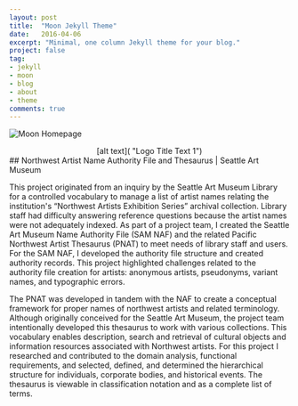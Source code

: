 ```yaml
---
layout: post
title:  "Moon Jekyll Theme"
date:   2016-04-06
excerpt: "Minimal, one column Jekyll theme for your blog."
project: false
tag:
- jekyll 
- moon
- blog
- about
- theme
comments: true
---
```


![Moon Homepage](https://cloud.githubusercontent.com/assets/754514/14509720/61c61058-01d6-11e6-93ab-0918515ecd56.png)    
    
<center>[alt text]( "Logo Title Text 1")</center>
## Northwest Artist Name Authority File and Thesaurus | Seattle Art Museum

This project originated from an inquiry by the Seattle Art Museum Library for a controlled vocabulary to manage a list of artist names relating the institution's “Northwest Artists Exhibition Series” archival collection. Library staff had difficulty answering reference questions because the artist names were not adequately indexed. As part of a project team, I created the Seattle Art Museum Name Authority File (SAM NAF) and the related Pacific Northwest Artist Thesaurus (PNAT) to meet needs of library staff and users. For the SAM NAF, I developed the authority file structure and created authority records. This project highlighted challenges related to the authority file creation for artists: anonymous artists, pseudonyms, variant names, and typographic errors.

The PNAT was developed in tandem with the NAF to create a conceptual framework for proper names of northwest artists and related terminology. Although originally conceived for the Seattle Art Museum, the project team intentionally developed this thesaurus to work with various collections. This vocabulary enables description, search and retrieval of cultural objects and information resources associated with Northwest artists. For this project I researched and contributed to the domain analysis, functional requirements, and selected, defined, and determined the hierarchical structure for individuals, corporate bodies, and historical events. The thesaurus is viewable in classification notation and as a complete list of terms.

